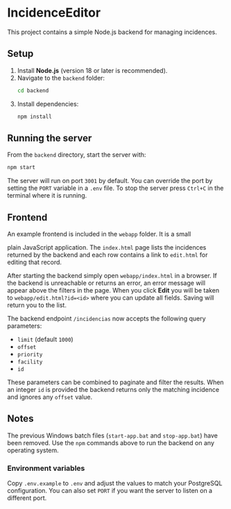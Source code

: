 
# IncidenceEditor

This project contains a simple Node.js backend for managing incidences.

## Setup

1. Install **Node.js** (version 18 or later is recommended).
2. Navigate to the `backend` folder:
   ```bash
   cd backend
   ```
3. Install dependencies:
   ```bash
   npm install
   ```

## Running the server

From the `backend` directory, start the server with:

```bash
npm start
```

The server will run on port `3001` by default. You can override the port by setting the `PORT` variable in a `.env` file. To stop the server press `Ctrl+C` in the terminal where it is running.

## Frontend

An example frontend is included in the `webapp` folder. It is a small

plain JavaScript application. The `index.html` page lists the incidences
returned by the backend and each row contains a link to `edit.html` for
editing that record.

After starting the backend simply open `webapp/index.html` in a browser.
If the backend is unreachable or returns an error, an error message will appear
above the filters in the page. When you click **Edit** you will be taken to
`webapp/edit.html?id=<id>` where you can update all fields. Saving will return
you to the list.


The backend endpoint `/incidencias` now accepts the following query parameters:

- `limit` (default `1000`)
- `offset`
- `priority`
- `facility`
- `id`

These parameters can be combined to paginate and filter the results.
When an integer `id` is provided the backend returns only the matching
incidence and ignores any `offset` value.

## Notes

The previous Windows batch files (`start-app.bat` and `stop-app.bat`) have been removed. Use the `npm` commands above to run the backend on any operating system.

### Environment variables

Copy `.env.example` to `.env` and adjust the values to match your PostgreSQL configuration. You can also set `PORT` if you want the server to listen on a different port.

